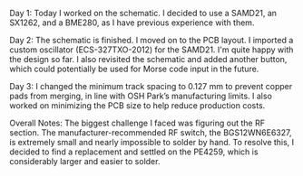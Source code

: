 Day 1:
Today I worked on the schematic. I decided to use a SAMD21, an SX1262, and a BME280, as I have previous experience with them.

Day 2:
The schematic is finished. I moved on to the PCB layout. I imported a custom oscillator (ECS-327TXO-2012) for the SAMD21. I'm quite happy with the design so far.
I also revisited the schematic and added another button, which could potentially be used for Morse code input in the future.

Day 3:
I changed the minimum track spacing to 0.127 mm to prevent copper pads from merging, in line with OSH Park’s manufacturing limits.
I also worked on minimizing the PCB size to help reduce production costs.

Overall Notes:
The biggest challenge I faced was figuring out the RF section. The manufacturer-recommended RF switch, the BGS12WN6E6327, is extremely small and nearly impossible to solder by hand.
To resolve this, I decided to find a replacement and settled on the PE4259, which is considerably larger and easier to solder.
